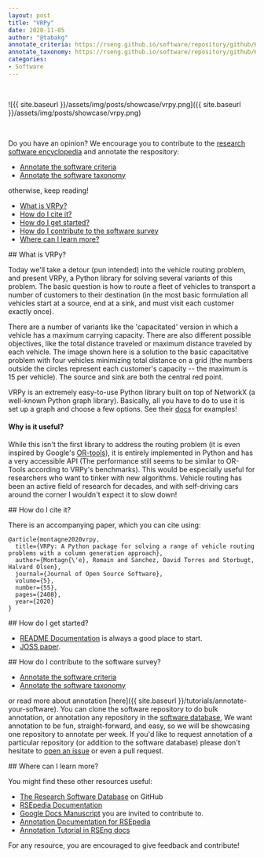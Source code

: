 ```yaml
---
layout: post
title: "VRPy"
date: 2020-11-05
author: "@tabakg"
annotate_criteria: https://rseng.github.io/software/repository/github/Kuifje02/vrpy/annotate-criteria/index.html
annotate_taxonomy: https://rseng.github.io/software/repository/github/Kuifje02/vrpy/annotate-taxonomy/
categories:
- Software
---
```



<br>

![{{ site.baseurl }}/assets/img/posts/showcase/vrpy.png]({{ site.baseurl }}/assets/img/posts/showcase/vrpy.png)

<br>

Do you have an opinion? We encourage you to contribute to the [research software encyclopedia](https://rseng.github.io/rse/tutorials/annotation/) and annotate the respository:

<ul>
<li><a href="{{ page.annotate_criteria }}" target="_blank">Annotate the software criteria</a></li>
<li><a href="{{ page.annotate_taxonomy }}" target="_blank">Annotate the software taxonomy</a></li>
</ul>

otherwise, keep reading!

<!--more--> 

 - [What is VRPy?](#what-is)
 - [How do I cite it?](#cite)
 - [How do I get started?](#getting-started)
 - [How do I contribute to the software survey](#contribute)
 - [Where can I learn more?](#learn-more)

<a id="what-is">
## What is VRPy?

Today we'll take a detour (pun intended) into the vehicle routing problem, and present VRPy, a Python library for solving several variants of this problem. The basic question is how to route a fleet of vehicles to transport a number of customers to their destination (in the most basic formulation all vehicles start at a source, end at a sink, and must visit each customer exactly once).

There are a number of variants like the 'capacitated' version in which a vehicle has a maximum carrying capacity. There are also different possible objectives, like the total distance traveled or maximum distance traveled by each vehicle. The image shown here is a solution to the basic capacitative problem with four vehicles minimizing total distance on a grid (the numbers outside the circles represent each customer's capacity -- the maximum is 15 per vehicle). The source and sink are both the central red point.

VRPy is an extremely easy-to-use Python library built on top of NetworkX (a well-known Python graph library). Basically, all you have to do to use it is set up a graph and choose a few options. See their [docs](https://vrpy.readthedocs.io/en/latest/examples.html) for examples!

#### Why is it useful?

While this isn't the first library to address the routing problem (it is even inspired by Google's [OR-tools](https://developers.google.com/optimization)), it is entirely implemented in Python and has a very accessible API (The performance still seems to be similar to OR-Tools according to VRPy's benchmarks). This would be especially useful for researchers who want to tinker with new algorithms. Vehicle routing has been an active field of research for decades, and with self-driving cars around the corner I wouldn't expect it to slow down!


<a id="cite">
## How do I cite it?

There is an accompanying paper, which you can cite using:

```
@article{montagne2020vrpy,
  title={VRPy: A Python package for solving a range of vehicle routing problems with a column generation approach},
  author={Montagn{\'e}, Romain and Sanchez, David Torres and Storbugt, Halvard Olsen},
  journal={Journal of Open Source Software},
  volume={5},
  number={55},
  pages={2408},
  year={2020}
}
```

<a id="getting-started">
## How do I get started?
 
 - [README Documentation](https://github.com/Kuifje02/vrpy) is always a good place to start.
 - [JOSS paper](https://www.theoj.org/joss-papers/joss.02408/10.21105.joss.02408.pdf).

<a id="contribute">
## How do I contribute to the software survey?

<ul>
  <li><a href="{{ page.annotate_criteria }}" target="_blank">Annotate the software criteria</a></li>
  <li><a href="{{ page.annotate_taxonomy }}" target="_blank">Annotate the software taxonomy</a></li>
</ul>

or read more about annotation [here]({{ site.baseurl }}/tutorials/annotate-your-software). You can clone the software repository to do
bulk annotation, or annotation any repository in the <a href="https://rseng.github.io/software/" target="_blank">software database</a>,
We want annotation to be fun, straight-forward, and easy, so we will be showcasing one repository to annotate per week.
If you'd like to request annotation of a particular repository (or addition to the software database)
please don't hesitate to [open an issue](https://github.com/rseng/software/issues) or even a pull request.

<a id="learn-more">
## Where can I learn more?

You might find these other resources useful:

 - [The Research Software Database](https://github.com/rseng/software) on GitHub
 - [RSEpedia Documentation](https://rseng.github.io/rse)
 - [Google Docs Manuscript](https://docs.google.com/document/d/1wDb0udH9OrFWrMBsAVb8RrUMCKKRHoyEep7yveJ1d0k/edit) you are invited to contribute to.
 - [Annotation Documentation for RSEpedia](https://rseng.github.io/rse/tutorials/annotation/)
 - [Annotation Tutorial in RSEng docs](https://rseng.github.io/rse/tutorials/annotation/)

For any resource, you are encouraged to give feedback and contribute!
